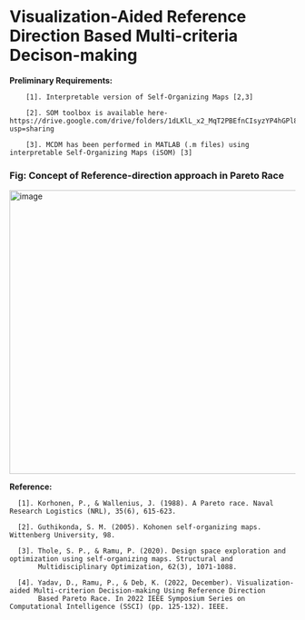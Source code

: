 # Visualization-Aided Reference Direction Based Multi-criteria Decison-making 

**Preliminary Requirements:**

        [1]. Interpretable version of Self-Organizing Maps [2,3]
   
        [2]. SOM toolbox is available here- https://drive.google.com/drive/folders/1dLKlL_x2_MqT2PBEfnCIsyzYP4hGPl8I?usp=sharing
   
        [3]. MCDM has been performed in MATLAB (.m files) using interpretable Self-Organizing Maps (iSOM) [3]


### Fig: Concept of Reference-direction approach in Pareto Race

<img src="https://github.com/deepanshuIITM/iSOM-PR/assets/137225940/98f2c635-e008-491f-a159-0c004fef113c" alt="image" width="550" height="500">

**Reference:**

      [1]. Korhonen, P., & Wallenius, J. (1988). A Pareto race. Naval Research Logistics (NRL), 35(6), 615-623.

      [2]. Guthikonda, S. M. (2005). Kohonen self-organizing maps. Wittenberg University, 98.

      [3]. Thole, S. P., & Ramu, P. (2020). Design space exploration and optimization using self-organizing maps. Structural and 
           Multidisciplinary Optimization, 62(3), 1071-1088.

      [4]. Yadav, D., Ramu, P., & Deb, K. (2022, December). Visualization-aided Multi-criterion Decision-making Using Reference Direction 
           Based Pareto Race. In 2022 IEEE Symposium Series on Computational Intelligence (SSCI) (pp. 125-132). IEEE.
